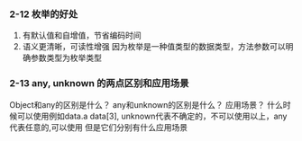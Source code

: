 ### 2-12 枚举的好处
1. 有默认值和自增值，节省编码时间
2. 语义更清晰，可读性增强
   因为枚举是一种值类型的数据类型，方法参数可以明确参数类型为枚举类型
### 2-13 any, unknown 的两点区别和应用场景
Object和any的区别是什么？
any和unknown的区别是什么？ 应用场景？
什么时候可以使用例如data.a  data[3],
unknown代表不确定的，不可以使用以上，any代表任意的,可以使用
但是它们分别有什么应用场景
